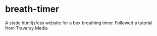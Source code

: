 # breath-timer
A static html/js/css website for a box breathing timer.  Followed a tutorial from Traversy Media
